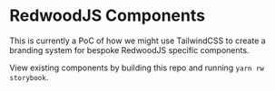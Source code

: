 # RedwoodJS Components

This is currently a PoC of how we might use TailwindCSS to create a branding system for bespoke RedwoodJS specific components.

View existing components by building this repo and running `yarn rw storybook`.
